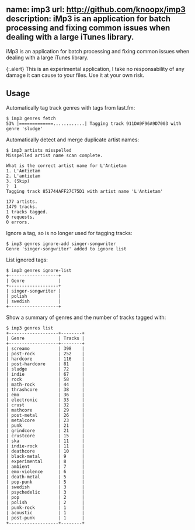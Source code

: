 name: imp3
url: http://github.com/knoopx/imp3
description: iMp3 is an application for batch processing and fixing common issues when dealing with a large iTunes library.
----
iMp3 is an application for batch processing and fixing common issues when dealing with a large iTunes library.

{:.alert}
This is an experimental application, I take no responsability of any damage it can cause to your files. Use it at your own risk.

## Usage

Automatically tag track genres with tags from last.fm:

    $ imp3 genres fetch
    53% |=============............| Tagging track 911DA9F96A9D7003 with genre 'sludge'

Automatically detect and merge duplicate artist names:

    $ imp3 artists misspelled
    Misspelled artist name scan complete.

    What is the correct artist name for L'Antietam
    1. L'Antietam
    2. L'antietam
    3. (Skip)
    ?  1
    Tagging track 851744AFF27C75D1 with artist name 'L'Antietam'

    177 artists.
    1479 tracks.
    1 tracks tagged.
    0 requests.
    0 errors.

Ignore a tag, so is no longer used for tagging tracks:

    $ imp3 genres ignore-add singer-songwriter
    Genre 'singer-songwriter' added to ignore list


List ignored tags:

    $ imp3 genres ignore-list
    +-------------------+
    | Genre             |
    +-------------------+
    | singer-songwriter |
    | polish            |
    | swedish           |
    +-------------------+

Show a summary of genres and the number of tracks tagged with:

    $ imp3 genres list
    +-------------------+--------+
    | Genre             | Tracks |
    +-------------------+--------+
    | screamo           | 398    |
    | post-rock         | 252    |
    | hardcore          | 116    |
    | post-hardcore     | 81     |
    | sludge            | 72     |
    | indie             | 67     |
    | rock              | 58     |
    | math-rock         | 44     |
    | thrashcore        | 38     |
    | emo               | 36     |
    | electronic        | 33     |
    | crust             | 32     |
    | mathcore          | 29     |
    | post-metal        | 26     |
    | metalcore         | 23     |
    | punk              | 21     |
    | grindcore         | 21     |
    | crustcore         | 15     |
    | ska               | 11     |
    | indie-rock        | 11     |
    | deathcore         | 10     |
    | black-metal       | 9      |
    | experimental      | 8      |
    | ambient           | 7      |
    | emo-violence      | 6      |
    | death-metal       | 5      |
    | pop-punk          | 5      |
    | swedish           | 3      |
    | psychedelic       | 3      |
    | pop               | 2      |
    | polish            | 2      |
    | punk-rock         | 1      |
    | acoustic          | 1      |
    | post-punk         | 1      |
    +-------------------+--------+
